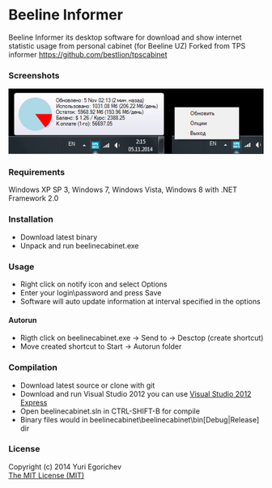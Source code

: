 Beeline Informer
==========
Beeline Informer its desktop software for download and show internet statistic usage from personal cabinet (for Beeline UZ)
Forked from TPS informer https://github.com/bestlion/tpscabinet

### Screenshots
![Beeline Informer screenshot](screenshots/tpsinformer.png?raw=true "Beeline Informer screenshot")

### Requirements
Windows XP SP 3, Windows 7, Windows Vista, Windows 8 with .NET Framework 2.0

### Installation 
- Download latest binary
- Unpack and run beelinecabinet.exe

### Usage
- Right click on notify icon and select Options
- Enter your login\password and press Save
- Software will auto update information at interval specified in the options

#### Autorun
- Rigth click on beelinecabinet.exe -> Send to -> Desctop (create shortcut)
- Move created shortcut to Start -> Autorun folder 

### Compilation
- Download latest source or clone with git
- Download and run Visual Studio 2012 you can use [Visual Studio 2012 Express](http://www.microsoft.com/download/details.aspx?id=34673)
- Open beelinecabinet.sln in CTRL-SHIFT-B for compile
- Binary files would in beelinecabinet\beelinecabinet\bin\[Debug|Release] dir

### License
Copyright (c) 2014 Yuri Egorichev  
[The MIT License (MIT)](LICENSE)



